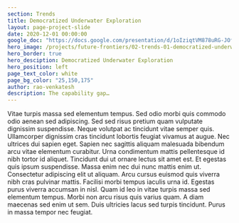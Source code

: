 ```yaml
---
section: Trends
title: Democratized Underwater Exploration
layout: page-project-slide
date: 2020-12-01 00:00:00
google_doc: "https://docs.google.com/presentation/d/1oIziqtVM878uRG-JOfrQNvGFsQWKP_S_W8cLkhQlXvA/edit#slide=id.g8f42444074_0_15"
hero_image: /projects/future-frontiers/02-trends-01-democratized-underwater-exploration-02.jpg
hero_border: true
hero_desciption: Democratized Underwater Exploration
hero_position: left
page_text_color: white
page_bg_color: "25,150,175"
author: rao-venkatesh
description: The capability gap…
---
```

Vitae turpis massa sed elementum tempus. Sed odio morbi quis commodo odio aenean sed adipiscing. Sed sed risus pretium quam vulputate dignissim suspendisse. Neque volutpat ac tincidunt vitae semper quis. Ullamcorper dignissim cras tincidunt lobortis feugiat vivamus at augue. Nec ultrices dui sapien eget. Sapien nec sagittis aliquam malesuada bibendum arcu vitae elementum curabitur. Urna condimentum mattis pellentesque id nibh tortor id aliquet. Tincidunt dui ut ornare lectus sit amet est. Et egestas quis ipsum suspendisse. Massa enim nec dui nunc mattis enim ut. Consectetur adipiscing elit ut aliquam. Arcu cursus euismod quis viverra nibh cras pulvinar mattis. Facilisi morbi tempus iaculis urna id. Egestas purus viverra accumsan in nisl. Quam id leo in vitae turpis massa sed elementum tempus. Morbi non arcu risus quis varius quam. A diam maecenas sed enim ut sem. Duis ultricies lacus sed turpis tincidunt. Purus in massa tempor nec feugiat.

